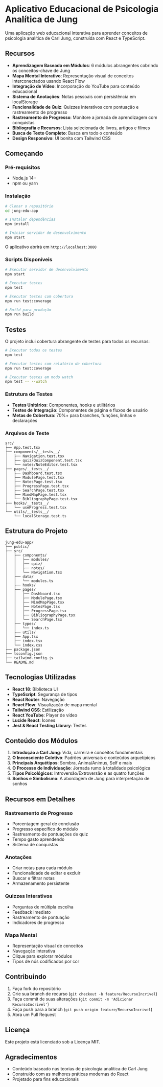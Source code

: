 # Aplicativo Educacional de Psicologia Analítica de Jung

Uma aplicação web educacional interativa para aprender conceitos de psicologia analítica de Carl Jung, construída com React e TypeScript.

## Recursos

- **Aprendizagem Baseada em Módulos**: 6 módulos abrangentes cobrindo os conceitos-chave de Jung
- **Mapa Mental Interativo**: Representação visual de conceitos interconectados usando React Flow
- **Integração de Vídeo**: Incorporação do YouTube para conteúdo educacional
- **Sistema de Anotações**: Notas pessoais com persistência em localStorage
- **Funcionalidade de Quiz**: Quizzes interativos com pontuação e rastreamento de progresso
- **Rastreamento de Progresso**: Monitore a jornada de aprendizagem com conquistas
- **Bibliografia e Recursos**: Lista selecionada de livros, artigos e filmes
- **Busca de Texto Completo**: Busca em todo o conteúdo
- **Design Responsivo**: UI bonita com Tailwind CSS

## Começando

### Pré-requisitos

- Node.js 14+ 
- npm ou yarn

### Instalação

```bash
# Clonar o repositório
cd jung-edu-app

# Instalar dependências
npm install

# Iniciar servidor de desenvolvimento
npm start
```

O aplicativo abrirá em `http://localhost:3000`

### Scripts Disponíveis

```bash
# Executar servidor de desenvolvimento
npm start

# Executar testes
npm test

# Executar testes com cobertura
npm run test:coverage

# Build para produção
npm run build
```

## Testes

O projeto inclui cobertura abrangente de testes para todos os recursos:

```bash
# Executar todos os testes
npm test

# Executar testes com relatório de cobertura
npm run test:coverage

# Executar testes em modo watch
npm test -- --watch
```

### Estrutura de Testes

- **Testes Unitários**: Componentes, hooks e utilitários
- **Testes de Integração**: Componentes de página e fluxos de usuário
- **Metas de Cobertura**: 70%+ para branches, funções, linhas e declarações

### Arquivos de Teste

```
src/
├── App.test.tsx
├── components/__tests__/
│   ├── Navigation.test.tsx
│   ├── quiz/QuizComponent.test.tsx
│   └── notes/NoteEditor.test.tsx
├── pages/__tests__/
│   ├── Dashboard.test.tsx
│   ├── ModulePage.test.tsx
│   ├── NotesPage.test.tsx
│   ├── ProgressPage.test.tsx
│   ├── SearchPage.test.tsx
│   ├── MindMapPage.test.tsx
│   └── BibliographyPage.test.tsx
├── hooks/__tests__/
│   └── useProgress.test.tsx
└── utils/__tests__/
    └── localStorage.test.ts
```

## Estrutura do Projeto

```
jung-edu-app/
├── public/
├── src/
│   ├── components/
│   │   ├── modules/
│   │   ├── quiz/
│   │   ├── notes/
│   │   └── Navigation.tsx
│   ├── data/
│   │   └── modules.ts
│   ├── hooks/
│   ├── pages/
│   │   ├── Dashboard.tsx
│   │   ├── ModulePage.tsx
│   │   ├── MindMapPage.tsx
│   │   ├── NotesPage.tsx
│   │   ├── ProgressPage.tsx
│   │   ├── BibliographyPage.tsx
│   │   └── SearchPage.tsx
│   ├── types/
│   │   └── index.ts
│   ├── utils/
│   ├── App.tsx
│   ├── index.tsx
│   └── index.css
├── package.json
├── tsconfig.json
├── tailwind.config.js
└── README.md
```

## Tecnologias Utilizadas

- **React 18**: Biblioteca UI
- **TypeScript**: Segurança de tipos
- **React Router**: Navegação
- **React Flow**: Visualização de mapa mental
- **Tailwind CSS**: Estilização
- **React YouTube**: Player de vídeo
- **Lucide React**: Ícones
- **Jest & React Testing Library**: Testes

## Conteúdo dos Módulos

1. **Introdução a Carl Jung**: Vida, carreira e conceitos fundamentais
2. **O Inconsciente Coletivo**: Padrões universais e conteúdos arquetípicos
3. **Principais Arquétipos**: Sombra, Anima/Animus, Self e mais
4. **O Processo de Individuação**: Jornada rumo à totalidade psicológica
5. **Tipos Psicológicos**: Introversão/Extroversão e as quatro funções
6. **Sonhos e Simbolismo**: A abordagem de Jung para interpretação de sonhos

## Recursos em Detalhes

### Rastreamento de Progresso
- Porcentagem geral de conclusão
- Progresso específico do módulo
- Rastreamento de pontuações de quiz
- Tempo gasto aprendendo
- Sistema de conquistas

### Anotações
- Criar notas para cada módulo
- Funcionalidade de editar e excluir
- Buscar e filtrar notas
- Armazenamento persistente

### Quizzes Interativos
- Perguntas de múltipla escolha
- Feedback imediato
- Rastreamento de pontuação
- Indicadores de progresso

### Mapa Mental
- Representação visual de conceitos
- Navegação interativa
- Clique para explorar módulos
- Tipos de nós codificados por cor

## Contribuindo

1. Faça fork do repositório
2. Crie sua branch de recurso (`git checkout -b feature/RecursoIncrivel`)
3. Faça commit de suas alterações (`git commit -m 'Adicionar RecursoIncrivel'`)
4. Faça push para a branch (`git push origin feature/RecursoIncrivel`)
5. Abra um Pull Request

## Licença

Este projeto está licenciado sob a Licença MIT.

## Agradecimentos

- Conteúdo baseado nas teorias de psicologia analítica de Carl Jung
- Construído com as melhores práticas modernas do React
- Projetado para fins educacionais